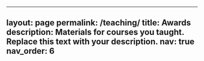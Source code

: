  ---
layout: page
permalink: /teaching/
title: Awards
description: Materials for courses you taught. Replace this text with your description.
nav: true
nav_order: 6
 ---
